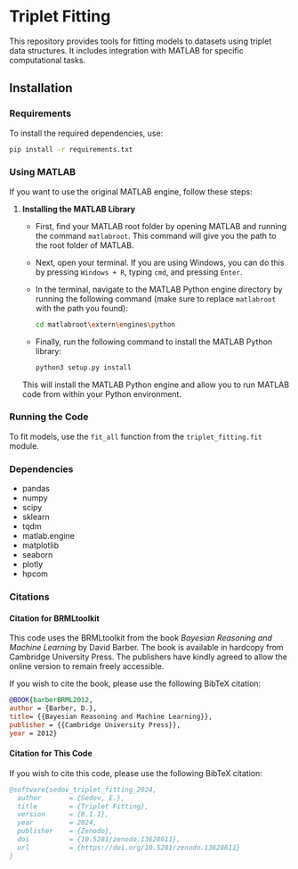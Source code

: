 # Triplet Fitting

This repository provides tools for fitting models to datasets using triplet data structures. It includes integration with MATLAB for specific computational tasks.

## Installation

### Requirements

To install the required dependencies, use:

```bash
pip install -r requirements.txt
```

### Using MATLAB

If you want to use the original MATLAB engine, follow these steps:

1. **Installing the MATLAB Library**

   - First, find your MATLAB root folder by opening MATLAB and running the command `matlabroot`. This command will give you the path to the root folder of MATLAB.
   
   - Next, open your terminal. If you are using Windows, you can do this by pressing `Windows + R`, typing `cmd`, and pressing `Enter`.
   
   - In the terminal, navigate to the MATLAB Python engine directory by running the following command (make sure to replace `matlabroot` with the path you found):

     ```bash
     cd matlabroot\extern\engines\python
     ```

   - Finally, run the following command to install the MATLAB Python library:

     ```bash
     python3 setup.py install
     ```

   This will install the MATLAB Python engine and allow you to run MATLAB code from within your Python environment.

### Running the Code

To fit models, use the `fit_all` function from the `triplet_fitting.fit` module.

### Dependencies

- pandas
- numpy
- scipy
- sklearn
- tqdm
- matlab.engine
- matplotlib
- seaborn
- plotly
- hpcom

### Citations

#### Citation for BRMLtoolkit

This code uses the BRMLtoolkit from the book *Bayesian Reasoning and Machine Learning* by David Barber. The book is available in hardcopy from Cambridge University Press. The publishers have kindly agreed to allow the online version to remain freely accessible.

If you wish to cite the book, please use the following BibTeX citation:

```bibtex
@BOOK{barberBRML2012,
author = {Barber, D.},
title= {{Bayesian Reasoning and Machine Learning}},
publisher = {{Cambridge University Press}},
year = 2012}
```

#### Citation for This Code

If you wish to cite this code, please use the following BibTeX citation:

```bibtex
@software{sedov_triplet_fitting_2024,
  author       = {Sedov, E.},
  title        = {Triplet Fitting},
  version      = {0.1.1},
  year         = 2024,
  publisher    = {Zenodo},
  doi          = {10.5281/zenodo.13628611},
  url          = {https://doi.org/10.5281/zenodo.13628611}
}
```
